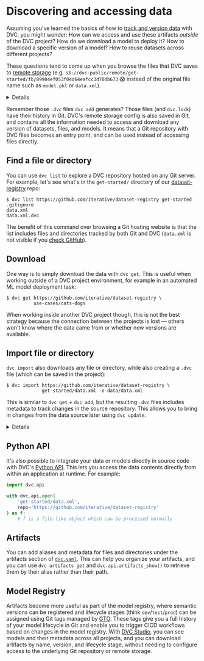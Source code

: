 # Discovering and accessing data

Assuming you've learned the basics of how to
[track and version data](/doc/start/data-management/data-versioning) with DVC,
you might wonder: How can we access and use these artifacts _outside_ of the DVC
project? How do we download a model to deploy it? How to download a specific
version of a model? How to reuse datasets across different projects?

<admon type="tip">

These questions tend to come up when you browse the files that DVC saves to
[remote storage] (e.g.
`s3://dvc-public/remote/get-started/fb/89904ef053f04d64eafcc3d70db673` 😱
instead of the original file name such as `model.pkl` or `data.xml`).

[remote storage]: /doc/user-guide/data-management/remote-storage

</admon>

<details>

### 🎬 Click to watch a video about sharing data and models

https://youtu.be/EE7Gk84OZY8

</details>

Remember those `.dvc` files `dvc add` generates? Those files (and `dvc.lock`)
have their history in Git. DVC's remote storage config is also saved in Git, and
contains all the information needed to access and download any version of
datasets, files, and models. It means that a Git repository with <abbr>DVC
files</abbr> becomes an entry point, and can be used instead of accessing files
directly.

## Find a file or directory

You can use `dvc list` to explore a <abbr>DVC repository</abbr> hosted on any
Git server. For example, let's see what's in the `get-started/` directory of our
[dataset-registry](https://github.com/iterative/dataset-registry) repo:

```cli
$ dvc list https://github.com/iterative/dataset-registry get-started
.gitignore
data.xml
data.xml.dvc
```

The benefit of this command over browsing a Git hosting website is that the list
includes files and directories tracked by both Git and DVC (`data.xml` is not
visible if you
[check GitHub](https://github.com/iterative/dataset-registry/tree/master/get-started)).

## Download

One way is to simply download the data with `dvc get`. This is useful when
working outside of a <abbr>DVC project</abbr> environment, for example in an
automated ML model deployment task:

```cli
$ dvc get https://github.com/iterative/dataset-registry \
          use-cases/cats-dogs
```

When working inside another DVC project though, this is not the best strategy
because the connection between the projects is lost — others won't know where
the data came from or whether new versions are available.

## Import file or directory

`dvc import` also downloads any file or directory, while also creating a `.dvc`
file (which can be saved in the project):

```cli
$ dvc import https://github.com/iterative/dataset-registry \
             get-started/data.xml -o data/data.xml
```

This is similar to `dvc get` + `dvc add`, but the resulting `.dvc` files
includes metadata to track changes in the source repository. This allows you to
bring in changes from the data source later using `dvc update`.

<details>

### 💡 Expand to get a peek under the hood

<admon type="info">

The [dataset registry] repository doesn't actually contain a
`get-started/data.xml` file. Like `dvc get`, `dvc import` downloads from [remote
storage].

[dataset registry]: https://github.com/iterative/dataset-registry

</admon>

`.dvc` files created by `dvc import` have special fields, such as the data
source `repo` and `path` (under `deps`):

```git
+deps:
+- path: get-started/data.xml
+  repo:
+    url: https://github.com/iterative/dataset-registry
+    rev_lock: 96fdd8f12c14fa58a1b7354f15c7adb50e4e8542
 outs:
 - md5: 22a1a2931c8370d3aeedd7183606fd7f
   path: data.xml
```

The `url` and `rev_lock` subfields under `repo` are used to save the origin and
[version](https://git-scm.com/docs/revisions) of the dependency, respectively.

</details>

## Python API

It's also possible to integrate your data or models directly in source code with
DVC's [Python API](/doc/api-reference). This lets you access the data contents
directly from within an application at runtime. For example:

```py
import dvc.api

with dvc.api.open(
    'get-started/data.xml',
    repo='https://github.com/iterative/dataset-registry'
) as f:
    # f is a file-like object which can be processed normally
```

## Artifacts

You can add aliases and metadata for files and directories under the
<abbr>artifacts</abbr> section of
[`dvc.yaml`](/doc/user-guide/project-structure/dvcyaml-files#artifacts). This
can help you organize your artifacts, and you can use `dvc artifacts get` and
`dvc.api.artifacts_show()` to retrieve them by their alias rather than their
path.

## Model Registry

Artifacts become more useful as part of the <abbr>model registry</abbr>, where
semantic versions can be registered and lifecycle stages (think
`dev`/`test`/`prod`) can be assigned using Git tags managed by [GTO](/doc/gto).
These tags give you a full history of your model lifecycle in Git and enable you
to trigger CICD workflows based on changes in the model registry. With
[DVC Studio](https://studio.iterative.ai), you can see models and their metadata
across all projects, and you can download artifacts by name, version, and
lifecycle stage, without needing to configure access to the underlying Git
repository or remote storage.
